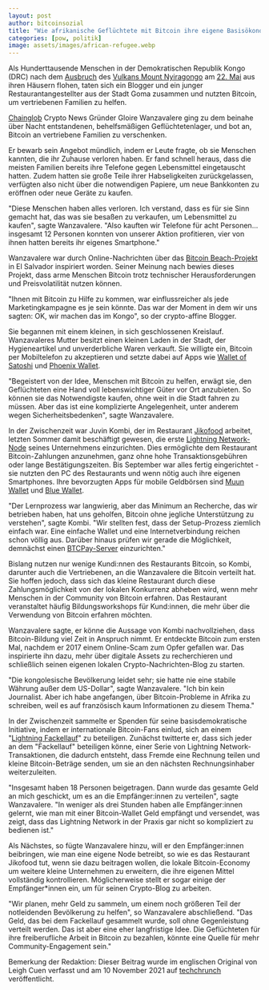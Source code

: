 ```yaml
---
layout: post
author: bitcoinsozial
title: "Wie afrikanische Geflüchtete mit Bitcoin ihre eigene Basisökonomie aufbauen"
categories: [pow, politik]
image: assets/images/african-refugee.webp
---
```


Als Hunderttausende Menschen in der Demokratischen Republik Kongo (DRC) nach dem [Ausbruch](https://volcano.si.edu/volcano.cfm) des [Vulkans Mount Nyiragongo](https://www.unhcr.org/en-us/news/briefing/2021/5/60acb0434/unhcr-rushing-help-displaced-volcano-eruption-dr-congo.html) am [22. Mai](https://www.npr.org/2021/05/23/999586355/congos-mount-nyiragongo-volcano-erupts-sending-lava-for-miles-but-sparing-a-city) aus ihren Häusern flohen, taten sich ein Blogger und ein junger Restaurantangestellter aus der Stadt Goma zusammen und nutzten Bitcoin, um vertriebenen Familien zu helfen.

[Chainglob](https://chainglob.com/) Crypto News Gründer Gloire Wanzavalere ging zu dem beinahe über Nacht entstandenen, behelfsmäßigen Geflüchtetenlager, und bot an, Bitcoin an vertriebene Familien zu verschenken.

Er bewarb sein Angebot mündlich, indem er Leute fragte, ob sie Menschen kannten, die ihr Zuhause verloren haben. Er fand schnell heraus, dass die meisten Familien bereits ihre Telefone gegen Lebensmittel eingetauscht hatten. Zudem hatten sie große Teile ihrer Habseligkeiten zurückgelassen, verfügten also nicht über die notwendigen Papiere, um neue Bankkonten zu eröffnen oder neue Geräte zu kaufen.

"Diese Menschen haben alles verloren. Ich verstand, dass es für sie Sinn gemacht hat, das was sie besaßen zu verkaufen, um Lebensmittel zu kaufen", sagte Wanzavalere. "Also kauften wir Telefone für acht Personen... insgesamt 12 Personen konnten von unserer Aktion profitieren, vier von ihnen hatten bereits ihr eigenes Smartphone."

Wanzavalere war durch Online-Nachrichten über das [Bitcoin Beach-Projekt](https://www.reuters.com/technology/bitcoin-beach-tourists-residents-hail-el-salvadors-adoption-cryptocurrency-2021-09-07/) in El Salvador inspiriert worden. Seiner Meinung nach bewies dieses Projekt, dass arme Menschen Bitcoin trotz technischer Herausforderungen und Preisvolatilität nutzen können.

"Ihnen mit Bitcoin zu Hilfe zu kommen, war einflussreicher  als jede Marketingkampagne es je sein könnte. Das war der Moment in dem wir uns sagten: OK, wir machen das im Kongo", so der crypto-affine Blogger.

Sie begannen mit einem kleinen, in sich geschlossenen Kreislauf. Wanzavaleres Mutter besitzt einen kleinen Laden in der Stadt, der Hygieneartikel und unverderbliche Waren verkauft. Sie willigte ein, Bitcoin per Mobiltelefon zu akzeptieren und setzte dabei auf Apps wie [Wallet of Satoshi](https://www.walletofsatoshi.com/) und [Phoenix Wallet](https://phoenix.acinq.co/).

"Begeistert von der Idee, Menschen mit Bitcoin zu helfen, erwägt sie, den Geflüchteten eine Hand voll lebenswichtiger Güter vor Ort anzubieten. So können sie das Notwendigste kaufen, ohne weit in die Stadt fahren zu müssen. Aber das ist eine komplizierte Angelegenheit, unter anderem wegen Sicherheitsbedenken", sagte Wanzavalere.

In der Zwischenzeit war Juvin Kombi, der im Restaurant [Jikofood](https://twitter.com/jikofoodr) arbeitet, letzten Sommer damit beschäftigt gewesen, die erste [Lightning Network-Node](https://bitcoinmagazine.com/technical/gentle-introduction-to-lightning-network) seines Unternehmens einzurichten. Dies ermöglichte dem Restaurant Bitcoin-Zahlungen anzunehmen, ganz ohne hohe Transaktionsgebühren oder lange Bestätigungszeiten. Bis September war alles fertig eingerichtet - sie nutzten den PC des Restaurants und wenn nötig auch ihre eigenen Smartphones. Ihre bevorzugten Apps für mobile Geldbörsen sind [Muun Wallet](https://muun.com/) und [Blue Wallet](http://bluewallet.io/).

"Der Lernprozess war langwierig, aber das Minimum an Recherche, das wir betrieben haben, hat uns geholfen, Bitcoin ohne jegliche Unterstützung zu verstehen", sagte Kombi. "Wir stellten fest, dass der Setup-Prozess ziemlich einfach war. Eine einfache Wallet und eine Internetverbindung reichen schon völlig aus. Darüber hinaus prüfen wir gerade die Möglichkeit, demnächst einen [BTCPay-Server](https://btcpayserver.org/) einzurichten."

Bislang nutzen nur wenige Kundi:nnen des Restaurants Bitcoin, so Kombi, darunter auch die Vertriebenen, an die Wanzavalere die Bitcoin verteilt hat. Sie hoffen jedoch, dass sich das kleine Restaurant durch diese Zahlungsmöglichkeit von der lokalen Konkurrenz abheben wird, wenn mehr Menschen in der Community von Bitcoin erfahren. Das Restaurant veranstaltet häufig Bildungsworkshops für Kund:innen, die mehr über die Verwendung von Bitcoin erfahren möchten.

Wanzavalere sagte, er könne die Aussage von Kombi nachvollziehen, dass Bitcoin-Bildung viel Zeit in Anspruch nimmt. Er entdeckte Bitcoin zum ersten Mal, nachdem er 2017 einem Online-Scam zum Opfer gefallen war. Das inspirierte ihn dazu, mehr über digitale Assets zu recherchieren und schließlich seinen eigenen lokalen Crypto-Nachrichten-Blog zu starten.

"Die kongolesische Bevölkerung leidet sehr; sie hatte nie eine stabile Währung außer dem US-Dollar", sagte Wanzavalere. "Ich bin kein Journalist. Aber ich habe angefangen, über Bitcoin-Probleme in Afrika zu schreiben, weil es auf französisch kaum Informationen zu diesem Thema."

In der Zwischenzeit sammelte er Spenden für seine basisdemokratische Initiative, indem er internationale Bitcoin-Fans einlud, sich an einem "[Lightning Fackellauf](https://www.coindesk.com/markets/2019/03/20/im-freaking-out-how-it-feels-to-hold-the-bitcoin-lightning-torch/)" zu beteiligen. Zunächst twitterte er, dass sich jeder an dem "Fackellauf" beteiligen könne, einer Serie von Lightning Network-Transaktionen, die dadurch entsteht, dass Fremde eine Rechnung teilen und kleine Bitcoin-Beträge senden, um sie an den nächsten Rechnungsinhaber weiterzuleiten.

"Insgesamt haben 18 Personen beigetragen. Dann wurde das gesamte Geld an mich geschickt, um es an die Empfänger:innen zu verteilen", sagte Wanzavalere. "In weniger als drei Stunden haben alle Empfänger:innen gelernt, wie man mit einer Bitcoin-Wallet Geld empfängt und versendet, was zeigt, dass das Lightning Network in der Praxis gar nicht so kompliziert zu bedienen ist."

Als Nächstes, so fügte Wanzavalere hinzu, will er den Empfänger:innen beibringen, wie man eine eigene Node betreibt, so wie es das Restaurant Jikofood tut, wenn sie dazu beitragen wollen, die lokale Bitcoin-Economy um weitere kleine Unternehmen zu erweitern, die ihre eigenen Mittel vollständig kontrollieren. Möglicherweise stellt er sogar einige der Empfänger*innen ein, um für seinen Crypto-Blog zu arbeiten.

"Wir planen, mehr Geld zu sammeln, um einem noch größeren Teil der notleidenden Bevölkerung zu helfen", so Wanzavalere abschließend. "Das Geld, das bei dem Fackellauf gesammelt wurde, soll ohne Gegenleistung verteilt werden. Das ist aber eine eher langfristige Idee. Die Geflüchteten für ihre freiberufliche Arbeit in Bitcoin zu bezahlen, könnte eine Quelle für mehr Community-Engagement sein."

Bemerkung der Redaktion: Dieser Beitrag wurde im englischen Original von Leigh Cuen verfasst und am  10 November 2021 auf [techchrunch](https://techcrunch.com/2021/11/10/how-african-refugees-used-bitcoin-to-build-their-own-grassroots-economy/?guccounter=1) veröffentlicht.
